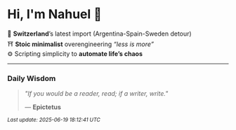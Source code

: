 # Hi, I'm Nahuel :tiger:

📍 **Switzerland**’s latest import (Argentina-Spain-Sweden detour)  
⛩️ **Stoic minimalist** overengineering *“less is more”*  
⚙️ Scripting simplicity to **automate life’s chaos**

---

### Daily Wisdom
> _"If you would be a reader, read; if a writer, write."_  
>
> — **Epictetus**

<sub>*Last update: 2025-06-19 18:12:41 UTC*</sub>

